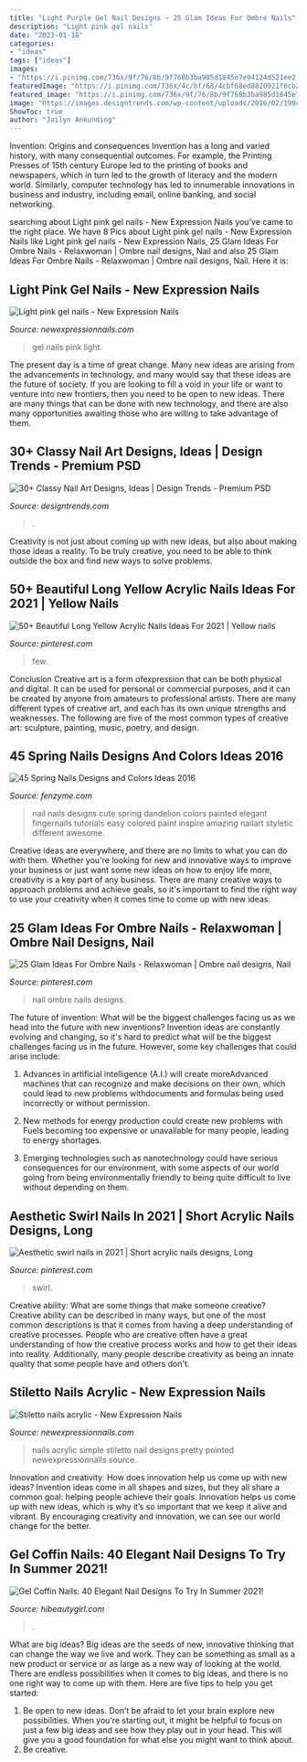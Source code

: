 ```yaml
---
title: "Light Purple Gel Nail Designs ~ 25 Glam Ideas For Ombre Nails"
description: "Light pink gel nails"
date: "2023-01-18"
categories:
- "ideas"
tags: ["ideas"]
images:
- "https://i.pinimg.com/736x/9f/76/8b/9f768b3ba985d1845e7e94124d521ee2.jpg"
featuredImage: "https://i.pinimg.com/736x/4c/bf/68/4cbf68ed8820921f6cb248133656c902.jpg"
featured_image: "https://i.pinimg.com/736x/9f/76/8b/9f768b3ba985d1845e7e94124d521ee2.jpg"
image: "https://images.designtrends.com/wp-content/uploads/2016/02/19043923/Natural-Nail-Design3.jpg"
ShowToc: true
author: "Jailyn Ankunding"
---
```



Invention: Origins and consequences
Invention has a long and varied history, with many consequential outcomes. For example, the Printing Presses of 15th century Europe led to the printing of books and newspapers, which in turn led to the growth of literacy and the modern world. Similarly, computer technology has led to innumerable innovations in business and industry, including email, online banking, and social networking.

	

		
searching about Light pink gel nails - New Expression Nails you've came to the right place. We have 8 Pics about Light pink gel nails - New Expression Nails like Light pink gel nails - New Expression Nails, 25 Glam Ideas For Ombre Nails - Relaxwoman | Ombre nail designs, Nail and also 25 Glam Ideas For Ombre Nails - Relaxwoman | Ombre nail designs, Nail. Here it is:
		
    
## Light Pink Gel Nails - New Expression Nails

<img loading=lazy src="https://newexpressionnails.com/wp-content/uploads/2019/02/light-pink-gel-nails-1-1024x1024.jpg" onerror="this.onerror=null;this.src='https://tse4.mm.bing.net/th?id=OIP.2VQ5LPyxf61uo8MH9hSlEAHaHa&amp;pid=15.1';" alt="Light pink gel nails - New Expression Nails">

_Source: newexpressionnails.com_

>gel nails pink light. 

	

The present day is a time of great change. Many new ideas are arising from the advancements in technology, and many would say that these ideas are the future of society. If you are looking to fill a void in your life or want to venture into new frontiers, then you need to be open to new ideas. There are many things that can be done with new technology, and there are also many opportunities awaiting those who are willing to take advantage of them.

    
## 30+ Classy Nail Art Designs, Ideas | Design Trends - Premium PSD

<img loading=lazy src="https://images.designtrends.com/wp-content/uploads/2016/02/19043923/Natural-Nail-Design3.jpg" onerror="this.onerror=null;this.src='https://tse4.mm.bing.net/th?id=OIP.eBDAkiz9NJyNuEnnYki-5wHaKi&amp;pid=15.1';" alt="30+ Classy Nail Art Designs, Ideas | Design Trends - Premium PSD">

_Source: designtrends.com_

>. 

	

Creativity is not just about coming up with new ideas, but also about making those ideas a reality. To be truly creative, you need to be able to think outside the box and find new ways to solve problems.

    
## 50+ Beautiful Long Yellow Acrylic Nails Ideas For 2021 | Yellow Nails

<img loading=lazy src="https://i.pinimg.com/736x/68/20/e0/6820e0a9dafccfc855868c80b30c1c2b.jpg" onerror="this.onerror=null;this.src='https://tse4.mm.bing.net/th?id=OIP.oOFo4oiLD4RzDi4oGB-nCgHaLH&amp;pid=15.1';" alt="50+ Beautiful Long Yellow Acrylic Nails Ideas For 2021 | Yellow nails">

_Source: pinterest.com_

>few. 

	

Conclusion
Creative art is a form ofexpression that can be both physical and digital. It can be used for personal or commercial purposes, and it can be created by anyone from amateurs to professional artists. There are many different types of creative art, and each has its own unique strengths and weaknesses. The following are five of the most common types of creative art: sculpture, painting, music, poetry, and design.

    
## 45 Spring Nails Designs And Colors Ideas 2016

<img loading=lazy src="http://www.fenzyme.com/wp-content/uploads/2015/11/Spring-Nails-Designs-and-Colors-Ideas-113.jpg" onerror="this.onerror=null;this.src='https://tse3.mm.bing.net/th?id=OIP.vV-XiGhhFPHablvzzOJ-6gHaLK&amp;pid=15.1';" alt="45 Spring Nails Designs and Colors Ideas 2016">

_Source: fenzyme.com_

>nail nails designs cute spring dandelion colors painted elegant fingernails tutorials easy colored paint inspire amazing nailart styletic different awesome. 

	

Creative ideas are everywhere, and there are no limits to what you can do with them. Whether you're looking for new and innovative ways to improve your business or just want some new ideas on how to enjoy life more, creativity is a key part of any business. There are many creative ways to approach problems and achieve goals, so it's important to find the right way to use your creativity when it comes time to come up with new ideas.

    
## 25 Glam Ideas For Ombre Nails - Relaxwoman | Ombre Nail Designs, Nail

<img loading=lazy src="https://i.pinimg.com/736x/9f/76/8b/9f768b3ba985d1845e7e94124d521ee2.jpg" onerror="this.onerror=null;this.src='https://tse4.mm.bing.net/th?id=OIP.ebNqJwVXi8ZMQCg_NDwm3QHaKQ&amp;pid=15.1';" alt="25 Glam Ideas For Ombre Nails - Relaxwoman | Ombre nail designs, Nail">

_Source: pinterest.com_

>nail ombre nails designs. 

	

The future of invention: What will be the biggest challenges facing us as we head into the future with new inventions?
Invention ideas are constantly evolving and changing, so it's hard to predict what will be the biggest challenges facing us in the future. However, some key challenges that could arise include:
1. Advances in artificial intelligence (A.I.) will create moreAdvanced machines that can recognize and make decisions on their own, which could lead to new problems withdocuments and formulas being used incorrectly or without permission.

2. New methods for energy production could create new problems with Fuels becoming too expensive or unavailable for many people, leading to energy shortages.

3. Emerging technologies such as nanotechnology could have serious consequences for our environment, with some aspects of our world going from being environmentally friendly to being quite difficult to live without depending on them.

    
## Aesthetic Swirl Nails In 2021 | Short Acrylic Nails Designs, Long

<img loading=lazy src="https://i.pinimg.com/736x/4c/bf/68/4cbf68ed8820921f6cb248133656c902.jpg" onerror="this.onerror=null;this.src='https://tse4.mm.bing.net/th?id=OIP.vGcKH_5nVsBLW2iX-l9Y3AHaJ3&amp;pid=15.1';" alt="Aesthetic swirl nails in 2021 | Short acrylic nails designs, Long">

_Source: pinterest.com_

>swirl. 

	

Creative ability: What are some things that make someone creative?
Creative ability can be described in many ways, but one of the most common descriptions is that it comes from having a deep understanding of creative processes. People who are creative often have a great understanding of how the creative process works and how to get their ideas into reality. Additionally, many people describe creativity as being an innate quality that some people have and others don't.

    
## Stiletto Nails Acrylic - New Expression Nails

<img loading=lazy src="https://newexpressionnails.com/wp-content/uploads/2019/08/stiletto-nails-acrylic-1.jpg" onerror="this.onerror=null;this.src='https://tse1.mm.bing.net/th?id=OIP.80uqxIpf0Sys9sP0TnnscAHaHs&amp;pid=15.1';" alt="Stiletto nails acrylic - New Expression Nails">

_Source: newexpressionnails.com_

>nails acrylic simple stiletto nail designs pretty pointed newexpressionnails source. 

	

Innovation and creativity: How does innovation help us come up with new ideas?
Invention ideas come in all shapes and sizes, but they all share a common goal: helping people achieve their goals. Innovation helps us come up with new ideas, which is why it’s so important that we keep it alive and vibrant. By encouraging creativity and innovation, we can see our world change for the better.

    
## Gel Coffin Nails: 40 Elegant Nail Designs To Try In Summer 2021!

<img loading=lazy src="https://hibeautygirl.com/wp-content/uploads/2021/05/9-18.jpg" onerror="this.onerror=null;this.src='https://tse3.mm.bing.net/th?id=OIP.Qu9qqP2suqRv7Knc9RwyNQHaLH&amp;pid=15.1';" alt="Gel Coffin Nails: 40 Elegant Nail Designs To Try In Summer 2021!">

_Source: hibeautygirl.com_

>. 

	

What are big ideas?
Big ideas are the seeds of new, innovative thinking that can change the way we live and work. They can be something as small as a new product or service or as large as a new way of looking at the world. There are endless possibilities when it comes to big ideas, and there is no one right way to come up with them. Here are five tips to help you get started: 
1. Be open to new ideas. Don’t be afraid to let your brain explore new possibilities. When you’re starting out, it might be helpful to focus on just a few big ideas and see how they play out in your head. This will give you a good foundation for what else you might want to think about. 
2. Be creative.

